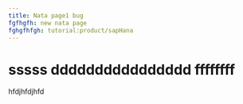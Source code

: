 ```yaml
---
title: Nata page1 bug
fgfhgfh: new nata page
fghgfhfgh: tutorial:product/sapHana
---
```

# sssss dddddddddddddddd ffffffff
hfdjhfdjhfd
